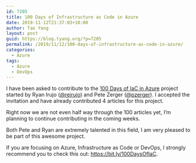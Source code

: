 ```yaml
---
id: 7205
title: 100 Days of Infrastructure as Code in Azure
date: 2019-11-12T21:37:03+10:00
author: Tao Yang
layout: post
guid: https://blog.tyang.org/?p=7205
permalink: /2019/11/12/100-days-of-infrastructure-as-code-in-azure/
categories:
  - Azure
tags:
  - Azure
  - DevOps
---
```

I have been asked to contribute to the <a href="http://bit.ly/100DaysOfIaC" target="_blank" rel="noopener noreferrer">100 Days of IaC in Azure</a> project started by Ryan Irujo (<a href="https://twitter.com/reirujo" target="_blank" rel="noopener noreferrer">@reirujo</a>) and Pete Zerger (<a href="https://twitter.com/pzerger" target="_blank" rel="noopener noreferrer">@pzerger</a>). I accepted the invitation and have already contributed 4 articles for this project.

Right now we are not even half way through the 100 articles yet, I’m planning to continue contributing in the coming weeks.

Both Pete and Ryan are extremely talented in this field, I am very pleased to be part of this awesome project.

If you are focusing on Azure, Infrastructure as Code or DevOps, I strongly recommend you to check this out: <a href="https://bit.ly/100DaysOfIaC">https://bit.ly/100DaysOfIaC</a>.